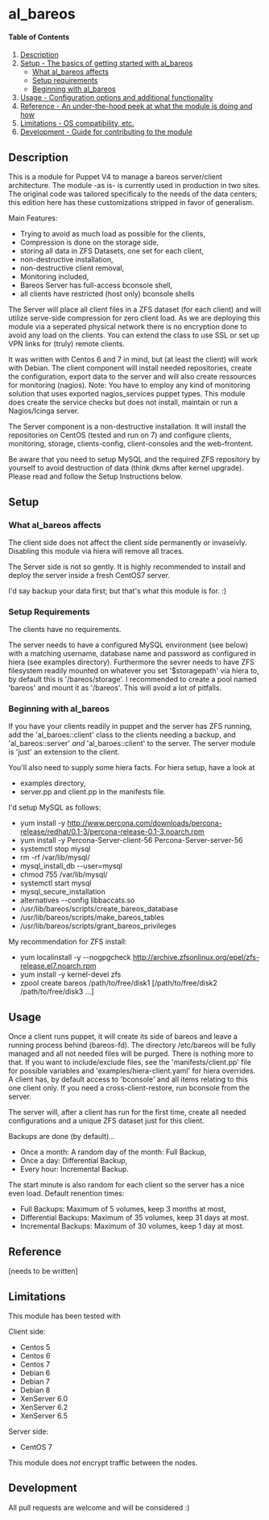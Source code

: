 # al_bareos

#### Table of Contents

1. [Description](#description)
1. [Setup - The basics of getting started with al_bareos](#setup)
    * [What al_bareos affects](#what-al_bareos-affects)
    * [Setup requirements](#setup-requirements)
    * [Beginning with al_bareos](#beginning-with-al_bareos)
1. [Usage - Configuration options and additional functionality](#usage)
1. [Reference - An under-the-hood peek at what the module is doing and how](#reference)
1. [Limitations - OS compatibility, etc.](#limitations)
1. [Development - Guide for contributing to the module](#development)

## Description

This is a module for Puppet V4 to manage a bareos server/client architecture.
The module -as is- is currently used in production in two sites. The original
code was tailored specificaly to the needs of the data centers; this edition
here has these customizations stripped in favor of generalism.

Main Features:

- Trying to avoid as much load as possible for the clients,
- Compression is done on the storage side,
- storing all data in ZFS Datasets, one set for each client,
- non-destructive installation,
- non-destructive client removal,
- Monitoring included,
- Bareos Server has full-access bconsole shell,
- all clients have restricted (host only) bconsole shells

The Server will place all client files in a ZFS dataset (for each client) and
will utilize serve-side compression for zero client load. As we are deploying
this module via a seperated physical network there is no encryption done to
avoid any load on the clients. You can extend the class to use SSL or set up
VPN links for (truly) remote clients.

It was written with Centos 6 and 7 in mind, but (at least the client) will work
with Debian. The client component will install needed repositories, create the
configuration, export data to the server and will also create ressources for
monitoring (nagios). Note: You have to employ any kind of monitoring solution
that uses exported nagios_services puppet types. This module does create the
service checks but does not install, maintain or run a Nagios/Icinga server.

The Server component is a non-destructive installation. It will install the
repositories on CentOS (tested and run on 7) and configure clients, monitoring,
storage, clients-config, client-consoles and the web-frontent.

Be aware that you need to setup MySQL and the required ZFS repository by
yourself to avoid destruction of data (think dkms after kernel upgrade). Please
read and follow the Setup Instructions below.

## Setup

### What al_bareos affects

The client side does not affect the client side permanently or invaseivly.
Disabling this module via hiera will remove all traces.

The Server side is not so gently. It is highly recommended to install and
deploy the server inside a fresh CentOS7 server.

I'd say backup your data first; but that's what this module is for. :)

### Setup Requirements

The clients have no requirements.

The server needs to have a configured MySQL environment (see below) with a matching username,
database name and password as configured in hiera (see examples directory).
Furthermore the sevrer needs to have ZFS filesystem readily mounted on whatever
you set '$storagepath' via hiera to, by default this is '/bareos/storage'. I
recommended to create a pool named 'bareos' and mount it as '/bareos'. This will
avoid a lot of pitfalls.

### Beginning with al_bareos

If you have your clients readily in puppet and the server has ZFS running, add
the 'al_baroes::client' class to the clients needing a backup, and
'al_bareos::server' *and* 'al_baroes::client' to the server. The server module
is 'just' an extension to the client.

You'll also need to supply some hiera facts. For hiera setup, have a look at

 - examples directory,
 - server.pp and client.pp in the manifests file.

I'd setup MySQL as follows:

- yum install -y http://www.percona.com/downloads/percona-release/redhat/0.1-3/percona-release-0.1-3.noarch.rpm
- yum install -y Percona-Server-client-56 Percona-Server-server-56
- systemctl stop mysql
- rm -rf /var/lib/mysql/
- mysql_install_db --user=mysql
- chmod 755 /var/lib/mysql/
- systemctl start mysql
- mysql_secure_installation
- alternatives --config libbaccats.so
- /usr/lib/bareos/scripts/create_bareos_database
- /usr/lib/bareos/scripts/make_bareos_tables
- /usr/lib/bareos/scripts/grant_bareos_privileges

My recommendation for ZFS install:

- yum localinstall -y --nogpgcheck http://archive.zfsonlinux.org/epel/zfs-release.el7.noarch.rpm
- yum install -y kernel-devel zfs
- zpool create bareos /path/to/free/disk1 [/path/to/free/disk2 /path/to/free/disk3 ...]

## Usage

Once a client runs puppet, it will create its side of bareos and leave
a running process  behind (bareos-fd). The directory /etc/bareos will be
fully managed and all not needed files will be purged. There is nothing more
to that. If you want to include/exclude files, see the 'manifests/client.pp'
file for possible variables and 'examples/hiera-client.yaml' for hiera
overrides. A client has, by default access to 'bconsole' and all items relating
to this one client only. If you need a cross-client-restore, run bconsole from
the server.

The server will, after a client has run for the first time, create all needed
configurations and a unique ZFS dataset just for this client.

Backups are done (by default)...

- Once a month: A random day of the month: Full Backup,
- Once a day: Differential Backup,
- Every hour: Incremental Backup.

The start minute is also random for each client so the server has a nice even
load. Default renention times:

- Full Backups: Maximum of 5 volumes, keep 3 months at most,
- Differential Backups: Maximum of 35 volumes, keep 31 days at most.
- Incremental Backups: Maximum of 30 volumes, keep 1 day at most.

## Reference

[needs to be written]

## Limitations

This module has been tested with

Client side:
 - Centos 5
 - Centos 6
 - Centos 7
 - Debian 6
 - Debian 7
 - Debian 8
 - XenServer 6.0
 - XenServer 6.2
 - XenServer 6.5

Server side:
 - CentOS 7

This module does *not* encrypt traffic between the nodes.

## Development

All pull requests are welcome and will be considered :)
